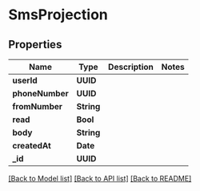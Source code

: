 # SmsProjection

## Properties
Name | Type | Description | Notes
------------ | ------------- | ------------- | -------------
**userId** | **UUID** |  | 
**phoneNumber** | **UUID** |  | 
**fromNumber** | **String** |  | 
**read** | **Bool** |  | 
**body** | **String** |  | 
**createdAt** | **Date** |  | 
**_id** | **UUID** |  | 

[[Back to Model list]](../README#documentation-for-models) [[Back to API list]](../README#documentation-for-api-endpoints) [[Back to README]](../README)


